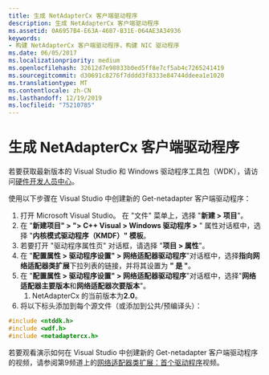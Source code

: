 ```yaml
---
title: 生成 NetAdapterCx 客户端驱动程序
description: 生成 NetAdapterCx 客户端驱动程序
ms.assetid: 0A6957B4-E63A-4687-B31E-064AE3A34936
keywords:
- 构建 NetAdapterCx 客户端驱动程序，构建 NIC 驱动程序
ms.date: 06/05/2017
ms.localizationpriority: medium
ms.openlocfilehash: 32612d7e98833b0ed5ff8e7cf5ab4c7265241419
ms.sourcegitcommit: d30691c8276f7dddd3f8333e84744ddeea1e1020
ms.translationtype: MT
ms.contentlocale: zh-CN
ms.lasthandoff: 12/19/2019
ms.locfileid: "75210785"
---
```

# <a name="building-a-netadaptercx-client-driver"></a>生成 NetAdapterCx 客户端驱动程序

若要获取最新版本的 Visual Studio 和 Windows 驱动程序工具包（WDK），请访问[硬件开发人员中心](https://docs.microsoft.com/windows-hardware/drivers/download-the-wdk)。

使用以下步骤在 Visual Studio 中创建新的 Get-netadapter 客户端驱动程序：

1. 打开 Microsoft Visual Studio。 在 "文件" 菜单上，选择 "**新建 > 项目**"。
2. 在 "**新建项目" > "> C++ Visual > Windows 驱动程序 >** " 属性对话框中，选择 "**内核模式驱动程序（KMDF）" 模板**。
3. 若要打开 "驱动程序属性页" 对话框，请选择 "**项目 > 属性**"。
4. 在 "**配置属性 > 驱动程序设置" > 网络适配器驱动程序**"对话框中，选择**指向网络适配器类扩展**下拉列表的链接，并将其设置为 **" 是 "**。
5. 在 "**配置属性 > 驱动程序设置" > 网络适配器驱动程序**"对话框中，选择"**网络适配器主要版本**和**网络适配器次要版本**"。
    1. NetAdapterCx 的当前版本为**2.0**。
6. 将以下标头添加到每个源文件（或添加到公共/预编译头）：

```C++
#include <ntddk.h>
#include <wdf.h>
#include <netadaptercx.h>
```

若要观看演示如何在 Visual Studio 中创建新的 Get-netadapter 客户端驱动程序的视频，请参阅第9频道上的[网络适配器类扩展：首个驱动程序](https://aka.ms/netadapter/video2)视频。
